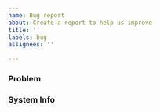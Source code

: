 ```yaml
---
name: Bug report
about: Create a report to help us improve
title: ''
labels: bug
assignees: ''

---
```


<!-- Tip: run `synapse report-bug` for easier bug reporting -->

### Problem
<!--
A clear and concise description of the problem. 
Screenshots (without sensitive info!) are optional but greatly appreciated when the problem relates to UI. 

Be ready to answer clarifying questions from maintainers.

Ex. `run ./main.ts` doesn't work, it fails with YYY
-->

### System Info
<!-- Run `synapse print-info` and paste the output here -->

<!-- 
### Reproduction Steps 
-->
<!-- 
If you're able to semi-reliably reproduce this issue, include the steps (CLI commands, file edits, etc.) taken to hit the bug. Incomplete steps or rough guidance are OK!

Ex.
1. `synapse init`
2. `synapse deploy`
3. `synapse run ./main.ts` 

Ex.
It sometimes happens after I change the code and run `deploy`.
-->

<!--
### Related Issues
-->
<!--
If you’re aware of similar issues, feel free to link them here. If you didn't search, don't worry about it, maintainers will handle reconciling duplicates.
-->